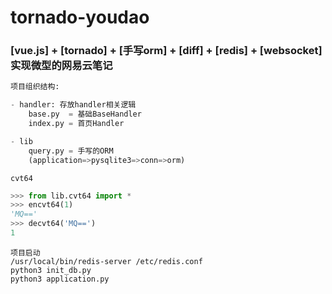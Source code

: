 # tornado-youdao    
   
### [vue.js] + [tornado] + [手写orm] + [diff] + [redis] + [websocket] 实现微型的网易云笔记
   
   
   
```python
项目组织结构:

- handler: 存放handler相关逻辑
    base.py  = 基础BaseHandler
    index.py = 首页Handler

- lib
    query.py = 手写的ORM
    (application=>pysqlite3=>conn=>orm)
```
   
`cvt64`   
```python
>>> from lib.cvt64 import *
>>> encvt64(1)
'MQ=='
>>> decvt64('MQ==')
1
```      
   
   
`项目启动`   
`/usr/local/bin/redis-server /etc/redis.conf`   
`python3 init_db.py`   
`python3 application.py`   